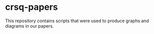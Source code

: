 # crsq-papers

This repository contains scripts that were used to produce
graphs and diagrams in our papers.
